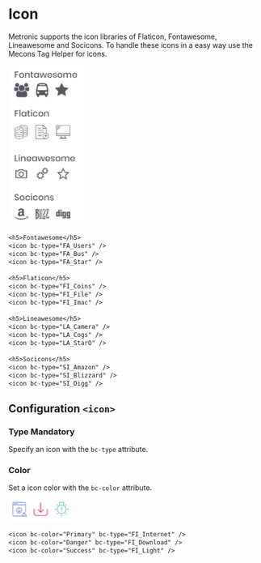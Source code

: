 # Icon

Metronic supports the icon libraries of Flaticon, Fontawesome, Lineawesome and Socicons. To handle these icons in a easy way use the Mecons Tag Helper for icons.

<img class="img-shadow img-responsive center-block" src="https://raw.githubusercontent.com/brecons/metronic-tag-helper/master/docs/images/icon_01.png" width="150" alt="Mecons Icon">

```markup
<h5>Fontawesome</h5>
<icon bc-type="FA_Users" />
<icon bc-type="FA_Bus" />
<icon bc-type="FA_Star" />

<h5>Flaticon</h5>
<icon bc-type="FI_Coins" />
<icon bc-type="FI_File" />
<icon bc-type="FI_Imac" />

<h5>Lineawesome</h5>
<icon bc-type="LA_Camera" />
<icon bc-type="LA_Cogs" />
<icon bc-type="LA_StarO" />

<h5>Socicons</h5>
<icon bc-type="SI_Amazon" />
<icon bc-type="SI_Blizzard" />
<icon bc-type="SI_Digg" />
```

## Configuration `<icon>`

### Type <span class="badge info">Mandatory</span>

Specify an icon with the `bc-type` attribute.

### Color

Set a icon color with the `bc-color` attribute.

<img class="img-shadow img-responsive center-block" src="https://raw.githubusercontent.com/brecons/metronic-tag-helper/master/docs/images/icon_02.png" width="126" alt="Icon Color">

```markup
<icon bc-color="Primary" bc-type="FI_Internet" />
<icon bc-color="Danger" bc-type="FI_Download" />
<icon bc-color="Success" bc-type="FI_Light" />
```